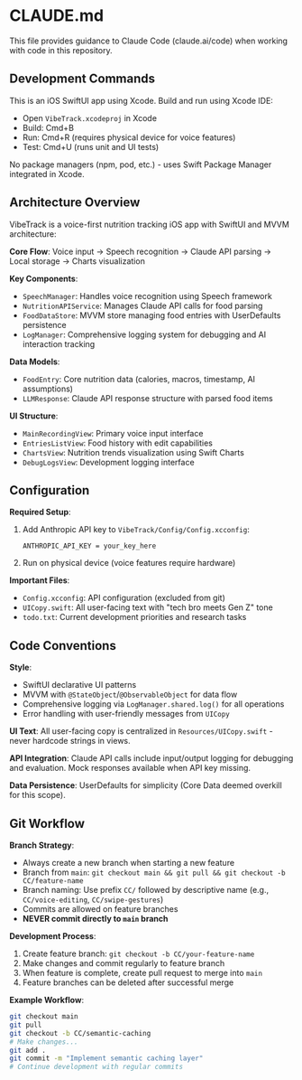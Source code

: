 # CLAUDE.md

This file provides guidance to Claude Code (claude.ai/code) when working with code in this repository.

## Development Commands

This is an iOS SwiftUI app using Xcode. Build and run using Xcode IDE:
- Open `VibeTrack.xcodeproj` in Xcode
- Build: Cmd+B
- Run: Cmd+R (requires physical device for voice features)
- Test: Cmd+U (runs unit and UI tests)

No package managers (npm, pod, etc.) - uses Swift Package Manager integrated in Xcode.

## Architecture Overview

VibeTrack is a voice-first nutrition tracking iOS app with SwiftUI and MVVM architecture:

**Core Flow**: Voice input → Speech recognition → Claude API parsing → Local storage → Charts visualization

**Key Components**:
- `SpeechManager`: Handles voice recognition using Speech framework
- `NutritionAPIService`: Manages Claude API calls for food parsing 
- `FoodDataStore`: MVVM store managing food entries with UserDefaults persistence
- `LogManager`: Comprehensive logging system for debugging and AI interaction tracking

**Data Models**:
- `FoodEntry`: Core nutrition data (calories, macros, timestamp, AI assumptions)
- `LLMResponse`: Claude API response structure with parsed food items

**UI Structure**:
- `MainRecordingView`: Primary voice input interface
- `EntriesListView`: Food history with edit capabilities  
- `ChartsView`: Nutrition trends visualization using Swift Charts
- `DebugLogsView`: Development logging interface

## Configuration

**Required Setup**:
1. Add Anthropic API key to `VibeTrack/Config/Config.xcconfig`:
   ```
   ANTHROPIC_API_KEY = your_key_here
   ```
2. Run on physical device (voice features require hardware)

**Important Files**:
- `Config.xcconfig`: API configuration (excluded from git)
- `UICopy.swift`: All user-facing text with "tech bro meets Gen Z" tone
- `todo.txt`: Current development priorities and research tasks

## Code Conventions

**Style**: 
- SwiftUI declarative UI patterns
- MVVM with `@StateObject`/`@ObservableObject` for data flow
- Comprehensive logging via `LogManager.shared.log()` for all operations
- Error handling with user-friendly messages from `UICopy`

**UI Text**: All user-facing copy is centralized in `Resources/UICopy.swift` - never hardcode strings in views.

**API Integration**: Claude API calls include input/output logging for debugging and evaluation. Mock responses available when API key missing.

**Data Persistence**: UserDefaults for simplicity (Core Data deemed overkill for this scope).

## Git Workflow

**Branch Strategy**:
- Always create a new branch when starting a new feature
- Branch from `main`: `git checkout main && git pull && git checkout -b CC/feature-name`
- Branch naming: Use prefix `CC/` followed by descriptive name (e.g., `CC/voice-editing`, `CC/swipe-gestures`)
- Commits are allowed on feature branches
- **NEVER commit directly to `main` branch**

**Development Process**:
1. Create feature branch: `git checkout -b CC/your-feature-name`
2. Make changes and commit regularly to feature branch
3. When feature is complete, create pull request to merge into `main`
4. Feature branches can be deleted after successful merge

**Example Workflow**:
```bash
git checkout main
git pull
git checkout -b CC/semantic-caching
# Make changes...
git add .
git commit -m "Implement semantic caching layer"
# Continue development with regular commits
```